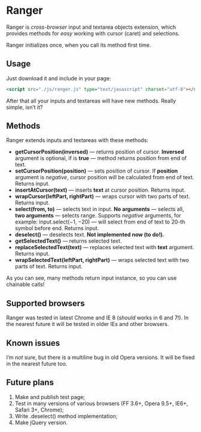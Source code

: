 # Ranger

Ranger is _cross-browser_ input and textarea objects extension, which provides methods for _easy_ working with cursor (caret) and selections.

Ranger initializes once, when you call its method first time.

## Usage

Just download it and include in your page:

```html
<script src="./js/ranger.js" type="text/javascript" charset="utf-8"></script>
```

After that all your inputs and textareas will have new methods. Really simple, isn’t it?

## Methods

Ranger extends inputs and textareas with these methods:

- __getCursorPosition(inversed)__ — returns position of cursor. __Inversed__ argument is optional, if is __true__ — method returns position from end of text.
- __setCursorPosition(position)__ — sets position of cursor. If __position__ argument is _negative_, cursor position will be calculated from end of text. Returns input.
- __insertAtCursor(text)__ — inserts __text__ at cursor position. Returns input.
- __wrapCursor(leftPart, rightPart)__ — wraps cursor with two parts of text. Returns input.
- __select(from, to)__ — selects text in input. __No arguments__ — selects all, __two arguments__ — selects range. Supports _negative_ arguments, for example: input.select(−1, −20) — will select from end of text to 20-th symbol before end. Returns input.
- __deselect()__ — deselects text. __Not implemented now (to do!).__
- __getSelectedText()__ — returns selected text.
- __replaceSelectedText(text)__ — replaces selected text with __text__ argument. Returns input.
- __wrapSelectedText(leftPart, rightPart)__ — wraps selected text with two parts of text. Returns input.

As you can see, many methods return input instance, so you can use chainable calls!

## Supported browsers

Ranger was tested in latest Chrome and IE 8 (_should_ works in 6 and 7!). In the nearest future it will be tested in older IEs and other browsers.

## Known issues

I’m _not_ sure, but there is a multiline bug in old Opera versions. It will be fixed in the nearest future too.

## Future plans

1. Make and publish test page;
2. Test in many versions of various browsers (FF 3.6+, Opera 9.5+, IE6+, Safari 3+, Chrome);
3. Write .deselect() method implementation;
4. Make jQuery version.
